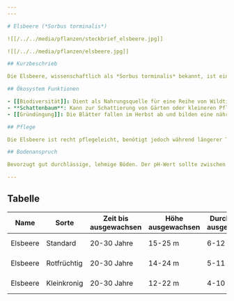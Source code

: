 ```yaml
---
---

# Elsbeere (*Sorbus torminalis*)

![[/../../media/pflanzen/steckbrief_elsbeere.jpg]]

![[/../../media/pflanzen/elsbeere.jpg]]

## Kurzbeschrieb

Die Elsbeere, wissenschaftlich als *Sorbus torminalis* bekannt, ist ein mittelgroßer Laubbaum, der in Teilen Europas heimisch ist. Er ist für seine attraktiven Blätter und seine essbaren, kleinen Früchte bekannt, die nach der ersten Frostperiode geerntet werden können.

## Ökosystem Funktionen

- [[Biodiversität]]: Dient als Nahrungsquelle für eine Reihe von Wildtieren, insbesondere für Vögel.
- **Schattenbaum**: Kann zur Schattierung von Gärten oder kleineren Pflanzen verwendet werden.
- [[Gründüngung]]: Die Blätter fallen im Herbst ab und bilden eine nährstoffreiche Mulchschicht.

## Pflege

Die Elsbeere ist recht pflegeleicht, benötigt jedoch während längerer Trockenperioden Wasser. Ein Schnitt ist nur selten erforderlich, um die Form zu erhalten.

## Bodenanspruch

Bevorzugt gut durchlässige, lehmige Böden. Der pH-Wert sollte zwischen 6,0 und 7,5 liegen.

---
```


## Tabelle

| Name     | Sorte       | Zeit bis ausgewachsen | Höhe ausgewachsen | Durchmesser ausgewachsen | Wasseranspruch (1-5) | Lichtanspruch (1-5) | Bodenanspruch (1-5) | pH-Wert | Ertrag | Arbeitsaufwand (Stunden/Jahr) | Schwierigkeitsgrad (1-5) | Wasseraufnahme (mm/Tag) | Blütezeit | Vegetationszeit | Erntezeit | Pflanzzeitpunkt | Typizität | Frostresistenz (1-5) | Einheimisch (Schweiz) | Invasiv (Schweiz) | Propagation | Saatgutgetreu (true to seed) |
|----------|-------------|-----------------------|--------------------|------------------------|---------------------|-------------------|-------------------|-------|-------|----------------------------|----------------------|----------------------|---------|----------------|----------|----------------|----------|------------------|------------------|----------------|------------|-----------------------------|
| Elsbeere | Standard    | 20-30 Jahre            | 15-25 m            | 6-12 m                 | 3                   | 4                 | 3                 | 6.5   | Mittel| 5-10                        | 3                   | 3-5 mm               | Frühling| Frühling bis Herbst | Herbst    | Frühling        | Laubbaum | 4                  | [x]             | [ ]           | Samen      | [x]                           |
| Elsbeere | Rotfrüchtig | 20-30 Jahre            | 14-24 m            | 5-11 m                 | 3                   | 4                 | 3                 | 6.7   | Hoch  | 6-11                        | 3                   | 3-5 mm               | Frühling| Frühling bis Herbst | Herbst    | Frühling        | Laubbaum | 4                  | [x]             | [ ]           | Samen      | [x]                           |
| Elsbeere | Kleinkronig | 20-30 Jahre            | 12-22 m            | 4-10 m                 | 3                   | 4                 | 3                 | 6.8   | Mittel-Hoch | 7-12                  | 3                   | 3-5 mm               | Frühling| Frühling bis Herbst | Herbst    | Frühling        | Laubbaum | 4                  | [x]             | [ ]           | Samen      | [x]                           |
